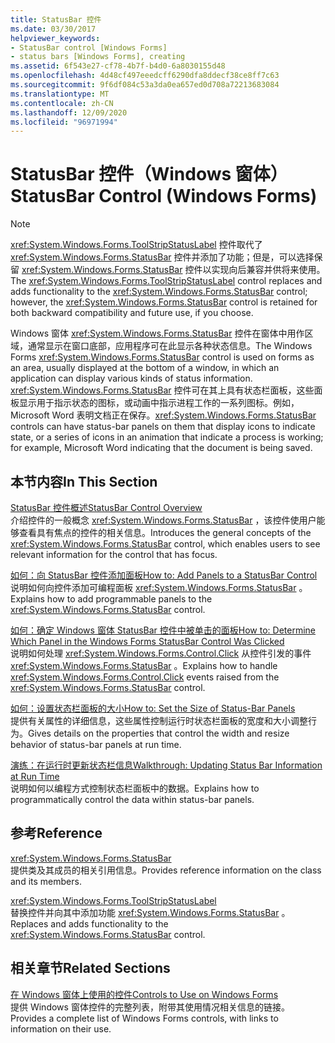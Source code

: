```yaml
---
title: StatusBar 控件
ms.date: 03/30/2017
helpviewer_keywords:
- StatusBar control [Windows Forms]
- status bars [Windows Forms], creating
ms.assetid: 6f543e27-cf78-4b7f-b4d0-6a8030155d48
ms.openlocfilehash: 4d48cf497eeedcff6290dfa8ddecf38ce8ff7c63
ms.sourcegitcommit: 9f6df084c53a3da0ea657ed0d708a72213683084
ms.translationtype: MT
ms.contentlocale: zh-CN
ms.lasthandoff: 12/09/2020
ms.locfileid: "96971994"
---
```

# <a name="statusbar-control-windows-forms"></a><span data-ttu-id="f5aad-102">StatusBar 控件（Windows 窗体）</span><span class="sxs-lookup"><span data-stu-id="f5aad-102">StatusBar Control (Windows Forms)</span></span>
> [!NOTE]
> <span data-ttu-id="f5aad-103"><xref:System.Windows.Forms.ToolStripStatusLabel> 控件取代了 <xref:System.Windows.Forms.StatusBar> 控件并添加了功能；但是，可以选择保留 <xref:System.Windows.Forms.StatusBar> 控件以实现向后兼容并供将来使用。</span><span class="sxs-lookup"><span data-stu-id="f5aad-103">The <xref:System.Windows.Forms.ToolStripStatusLabel> control replaces and adds functionality to the <xref:System.Windows.Forms.StatusBar> control; however, the <xref:System.Windows.Forms.StatusBar> control is retained for both backward compatibility and future use, if you choose.</span></span>  
  
 <span data-ttu-id="f5aad-104">Windows 窗体 <xref:System.Windows.Forms.StatusBar> 控件在窗体中用作区域，通常显示在窗口底部，应用程序可在此显示各种状态信息。</span><span class="sxs-lookup"><span data-stu-id="f5aad-104">The Windows Forms <xref:System.Windows.Forms.StatusBar> control is used on forms as an area, usually displayed at the bottom of a window, in which an application can display various kinds of status information.</span></span> <span data-ttu-id="f5aad-105"><xref:System.Windows.Forms.StatusBar> 控件可在其上具有状态栏面板，这些面板显示用于指示状态的图标，或动画中指示进程工作的一系列图标。例如，Microsoft Word 表明文档正在保存。</span><span class="sxs-lookup"><span data-stu-id="f5aad-105"><xref:System.Windows.Forms.StatusBar> controls can have status-bar panels on them that display icons to indicate state, or a series of icons in an animation that indicate a process is working; for example, Microsoft Word indicating that the document is being saved.</span></span>  
  
## <a name="in-this-section"></a><span data-ttu-id="f5aad-106">本节内容</span><span class="sxs-lookup"><span data-stu-id="f5aad-106">In This Section</span></span>  
 [<span data-ttu-id="f5aad-107">StatusBar 控件概述</span><span class="sxs-lookup"><span data-stu-id="f5aad-107">StatusBar Control Overview</span></span>](statusbar-control-overview-windows-forms.md)  
 <span data-ttu-id="f5aad-108">介绍控件的一般概念 <xref:System.Windows.Forms.StatusBar> ，该控件使用户能够查看具有焦点的控件的相关信息。</span><span class="sxs-lookup"><span data-stu-id="f5aad-108">Introduces the general concepts of the <xref:System.Windows.Forms.StatusBar> control, which enables users to see relevant information for the control that has focus.</span></span>  
  
 [<span data-ttu-id="f5aad-109">如何：向 StatusBar 控件添加面板</span><span class="sxs-lookup"><span data-stu-id="f5aad-109">How to: Add Panels to a StatusBar Control</span></span>](how-to-add-panels-to-a-statusbar-control.md)  
 <span data-ttu-id="f5aad-110">说明如何向控件添加可编程面板 <xref:System.Windows.Forms.StatusBar> 。</span><span class="sxs-lookup"><span data-stu-id="f5aad-110">Explains how to add programmable panels to the <xref:System.Windows.Forms.StatusBar> control.</span></span>  
  
 [<span data-ttu-id="f5aad-111">如何：确定 Windows 窗体 StatusBar 控件中被单击的面板</span><span class="sxs-lookup"><span data-stu-id="f5aad-111">How to: Determine Which Panel in the Windows Forms StatusBar Control Was Clicked</span></span>](determine-which-panel-wf-statusbar-control-was-clicked.md)  
 <span data-ttu-id="f5aad-112">说明如何处理 <xref:System.Windows.Forms.Control.Click> 从控件引发的事件 <xref:System.Windows.Forms.StatusBar> 。</span><span class="sxs-lookup"><span data-stu-id="f5aad-112">Explains how to handle <xref:System.Windows.Forms.Control.Click> events raised from the <xref:System.Windows.Forms.StatusBar> control.</span></span>  
  
 [<span data-ttu-id="f5aad-113">如何：设置状态栏面板的大小</span><span class="sxs-lookup"><span data-stu-id="f5aad-113">How to: Set the Size of Status-Bar Panels</span></span>](how-to-set-the-size-of-status-bar-panels.md)  
 <span data-ttu-id="f5aad-114">提供有关属性的详细信息，这些属性控制运行时状态栏面板的宽度和大小调整行为。</span><span class="sxs-lookup"><span data-stu-id="f5aad-114">Gives details on the properties that control the width and resize behavior of status-bar panels at run time.</span></span>  
  
 [<span data-ttu-id="f5aad-115">演练：在运行时更新状态栏信息</span><span class="sxs-lookup"><span data-stu-id="f5aad-115">Walkthrough: Updating Status Bar Information at Run Time</span></span>](walkthrough-updating-status-bar-information-at-run-time.md)  
 <span data-ttu-id="f5aad-116">说明如何以编程方式控制状态栏面板中的数据。</span><span class="sxs-lookup"><span data-stu-id="f5aad-116">Explains how to programmatically control the data within status-bar panels.</span></span>  
  
## <a name="reference"></a><span data-ttu-id="f5aad-117">参考</span><span class="sxs-lookup"><span data-stu-id="f5aad-117">Reference</span></span>  
 <xref:System.Windows.Forms.StatusBar>  
 <span data-ttu-id="f5aad-118">提供类及其成员的相关引用信息。</span><span class="sxs-lookup"><span data-stu-id="f5aad-118">Provides reference information on the class and its members.</span></span>  
  
 <xref:System.Windows.Forms.ToolStripStatusLabel>  
 <span data-ttu-id="f5aad-119">替换控件并向其中添加功能 <xref:System.Windows.Forms.StatusBar> 。</span><span class="sxs-lookup"><span data-stu-id="f5aad-119">Replaces and adds functionality to the <xref:System.Windows.Forms.StatusBar> control.</span></span>  
  
## <a name="related-sections"></a><span data-ttu-id="f5aad-120">相关章节</span><span class="sxs-lookup"><span data-stu-id="f5aad-120">Related Sections</span></span>  
 [<span data-ttu-id="f5aad-121">在 Windows 窗体上使用的控件</span><span class="sxs-lookup"><span data-stu-id="f5aad-121">Controls to Use on Windows Forms</span></span>](controls-to-use-on-windows-forms.md)  
 <span data-ttu-id="f5aad-122">提供 Windows 窗体控件的完整列表，附带其使用情况相关信息的链接。</span><span class="sxs-lookup"><span data-stu-id="f5aad-122">Provides a complete list of Windows Forms controls, with links to information on their use.</span></span>
